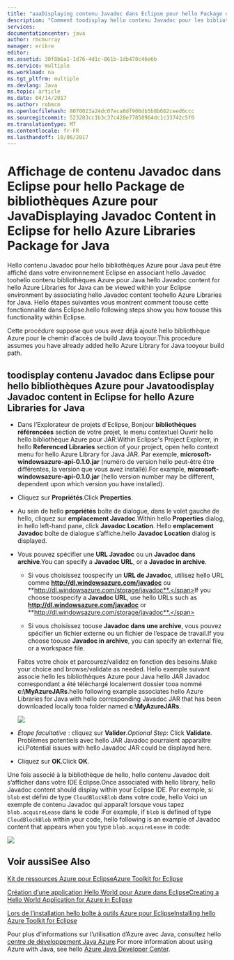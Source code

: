 ```yaml
---
title: "aaaDisplaying contenu Javadoc dans Eclipse pour hello Package de bibliothèques Azure pour Java"
description: "Comment toodisplay hello contenu Javadoc pour les bibliothèques de Azure hello dans Eclipse."
services: 
documentationcenter: java
author: rmcmurray
manager: erikre
editor: 
ms.assetid: 30f8b6a1-1d76-4d1c-861b-1db478c46e6b
ms.service: multiple
ms.workload: na
ms.tgt_pltfrm: multiple
ms.devlang: Java
ms.topic: article
ms.date: 04/14/2017
ms.author: robmcm
ms.openlocfilehash: 8070023a24dc07eca8df906db5b8b662ceed6ccc
ms.sourcegitcommit: 523283cc1b3c37c428e77850964dc1c33742c5f0
ms.translationtype: MT
ms.contentlocale: fr-FR
ms.lasthandoff: 10/06/2017
---
```

# <a name="displaying-javadoc-content-in-eclipse-for-hello-azure-libraries-package-for-java"></a><span data-ttu-id="54600-103">Affichage de contenu Javadoc dans Eclipse pour hello Package de bibliothèques Azure pour Java</span><span class="sxs-lookup"><span data-stu-id="54600-103">Displaying Javadoc Content in Eclipse for hello Azure Libraries Package for Java</span></span>
<span data-ttu-id="54600-104">Hello contenu Javadoc pour hello bibliothèques Azure pour Java peut être affiché dans votre environnement Eclipse en associant hello Javadoc toohello contenu bibliothèques Azure pour Java.</span><span class="sxs-lookup"><span data-stu-id="54600-104">hello Javadoc content for hello Azure Libraries for Java can be viewed within your Eclipse environment by associating hello Javadoc content toohello Azure Libraries for Java.</span></span> <span data-ttu-id="54600-105">Hello étapes suivantes vous montrent comment toouse cette fonctionnalité dans Eclipse.</span><span class="sxs-lookup"><span data-stu-id="54600-105">hello following steps show you how toouse this functionality within Eclipse.</span></span>

<span data-ttu-id="54600-106">Cette procédure suppose que vous avez déjà ajouté hello bibliothèque Azure pour le chemin d’accès de build Java tooyour.</span><span class="sxs-lookup"><span data-stu-id="54600-106">This procedure assumes you have already added hello Azure Library for Java tooyour build path.</span></span>

## <a name="toodisplay-javadoc-content-in-eclipse-for-hello-azure-libraries-for-java"></a><span data-ttu-id="54600-107">toodisplay contenu Javadoc dans Eclipse pour hello bibliothèques Azure pour Java</span><span class="sxs-lookup"><span data-stu-id="54600-107">toodisplay Javadoc content in Eclipse for hello Azure Libraries for Java</span></span>
* <span data-ttu-id="54600-108">Dans l’Explorateur de projets d’Eclipse, Bonjour **bibliothèques référencées** section de votre projet, le menu contextuel Ouvrir hello hello bibliothèque Azure pour JAR.</span><span class="sxs-lookup"><span data-stu-id="54600-108">Within Eclipse's Project Explorer, in hello **Referenced Libraries** section of your project, open hello context menu for hello Azure Library for Java JAR.</span></span> <span data-ttu-id="54600-109">Par exemple, **microsoft-windowsazure-api-0.1.0.jar** (numéro de version hello peut-être être différentes, la version que vous avez installé).</span><span class="sxs-lookup"><span data-stu-id="54600-109">For example, **microsoft-windowsazure-api-0.1.0.jar** (hello version number may be different, dependent upon which version you have installed).</span></span>

* <span data-ttu-id="54600-110">Cliquez sur **Propriétés**.</span><span class="sxs-lookup"><span data-stu-id="54600-110">Click **Properties**.</span></span>

* <span data-ttu-id="54600-111">Au sein de hello **propriétés** boîte de dialogue, dans le volet gauche de hello, cliquez sur **emplacement Javadoc**.</span><span class="sxs-lookup"><span data-stu-id="54600-111">Within hello **Properties** dialog, in hello left-hand pane, click **Javadoc Location**.</span></span> <span data-ttu-id="54600-112">Hello **emplacement Javadoc** boîte de dialogue s’affiche.</span><span class="sxs-lookup"><span data-stu-id="54600-112">hello **Javadoc Location** dialog is displayed.</span></span>

* <span data-ttu-id="54600-113">Vous pouvez spécifier une **URL Javadoc** ou un **Javadoc dans archive**.</span><span class="sxs-lookup"><span data-stu-id="54600-113">You can specify a **Javadoc URL**, or a **Javadoc in archive**.</span></span>

   * <span data-ttu-id="54600-114">Si vous choisissez toospecify un **URL de Javadoc**, utilisez hello URL comme **http://dl.windowsazure.com/javadoc** ou **http://dl.windowsazure.com/storage/javadoc**.</span><span class="sxs-lookup"><span data-stu-id="54600-114">If you choose toospecify a **Javadoc URL**, use hello URLs such as **http://dl.windowsazure.com/javadoc** or **http://dl.windowsazure.com/storage/javadoc**.</span></span>

   * <span data-ttu-id="54600-115">Si vous choisissez toouse **Javadoc dans une archive**, vous pouvez spécifier un fichier externe ou un fichier de l’espace de travail.</span><span class="sxs-lookup"><span data-stu-id="54600-115">If you choose toouse **Javadoc in archive**, you can specify an external file, or a workspace file.</span></span>

   <span data-ttu-id="54600-116">Faites votre choix et parcourez/validez en fonction des besoins.</span><span class="sxs-lookup"><span data-stu-id="54600-116">Make your choice and browse/validate as needed.</span></span> <span data-ttu-id="54600-117">Hello exemple suivant associe hello les bibliothèques Azure pour Java hello JAR Javadoc correspondant a été téléchargé localement dossier tooa nommé **c:\MyAzureJARs**.</span><span class="sxs-lookup"><span data-stu-id="54600-117">hello following example associates hello Azure Libraries for Java with hello corresponding Javadoc JAR that has been downloaded locally tooa folder named **c:\MyAzureJARs**.</span></span>

   ![][ic553487]

* <span data-ttu-id="54600-118">*Étape facultative* : cliquez sur **Valider**.</span><span class="sxs-lookup"><span data-stu-id="54600-118">*Optional Step*: Click **Validate**.</span></span> <span data-ttu-id="54600-119">Problèmes potentiels avec hello JAR Javadoc pourraient apparaître ici.</span><span class="sxs-lookup"><span data-stu-id="54600-119">Potential issues with hello Javadoc JAR could be displayed here.</span></span>

* <span data-ttu-id="54600-120">Cliquez sur **OK**.</span><span class="sxs-lookup"><span data-stu-id="54600-120">Click **OK**.</span></span>

<span data-ttu-id="54600-121">Une fois associé à la bibliothèque de hello, hello contenu Javadoc doit s’afficher dans votre IDE Eclipse.</span><span class="sxs-lookup"><span data-stu-id="54600-121">Once associated with hello library, hello Javadoc content should display within your Eclipse IDE.</span></span> <span data-ttu-id="54600-122">Par exemple, si `blob` est défini de type `CloudBlockBlob` dans votre code, hello Voici un exemple de contenu Javadoc qui apparaît lorsque vous tapez `blob.acquireLease` dans le code :</span><span class="sxs-lookup"><span data-stu-id="54600-122">For example, if `blob` is defined of type `CloudBlockBlob` within your code, hello following is an example of Javadoc content that appears when you type `blob.acquireLease` in code:</span></span>

![][ic553488]

## <a name="see-also"></a><span data-ttu-id="54600-123">Voir aussi</span><span class="sxs-lookup"><span data-stu-id="54600-123">See Also</span></span>
<span data-ttu-id="54600-124">[Kit de ressources Azure pour Eclipse][Azure Toolkit for Eclipse]</span><span class="sxs-lookup"><span data-stu-id="54600-124">[Azure Toolkit for Eclipse][Azure Toolkit for Eclipse]</span></span>

<span data-ttu-id="54600-125">[Création d’une application Hello World pour Azure dans Eclipse][Creating a Hello World Application for Azure in Eclipse]</span><span class="sxs-lookup"><span data-stu-id="54600-125">[Creating a Hello World Application for Azure in Eclipse][Creating a Hello World Application for Azure in Eclipse]</span></span>

<span data-ttu-id="54600-126">[Lors de l’installation hello boîte à outils Azure pour Eclipse][Installing hello Azure Toolkit for Eclipse]</span><span class="sxs-lookup"><span data-stu-id="54600-126">[Installing hello Azure Toolkit for Eclipse][Installing hello Azure Toolkit for Eclipse]</span></span> 

<span data-ttu-id="54600-127">Pour plus d’informations sur l’utilisation d’Azure avec Java, consultez hello [centre de développement Java Azure][Azure Java Developer Center].</span><span class="sxs-lookup"><span data-stu-id="54600-127">For more information about using Azure with Java, see hello [Azure Java Developer Center][Azure Java Developer Center].</span></span>

<!-- URL List -->

[Azure Java Developer Center]: http://go.microsoft.com/fwlink/?LinkID=699547
[Azure Toolkit for Eclipse]: http://go.microsoft.com/fwlink/?LinkID=699529
[Creating a Hello World Application for Azure in Eclipse]: http://go.microsoft.com/fwlink/?LinkID=699533
[Installing hello Azure Toolkit for Eclipse]: http://go.microsoft.com/fwlink/?LinkId=699546

<!-- IMG List -->

[ic553487]: ./media/azure-toolkit-for-eclipse-displaying-javadoc-content-for-azure-libraries/ic553487.png
[ic553488]: ./media/azure-toolkit-for-eclipse-displaying-javadoc-content-for-azure-libraries/ic553488.png

<!-- Legacy MSDN URL = https://msdn.microsoft.com/library/azure/hh698319.aspx -->
